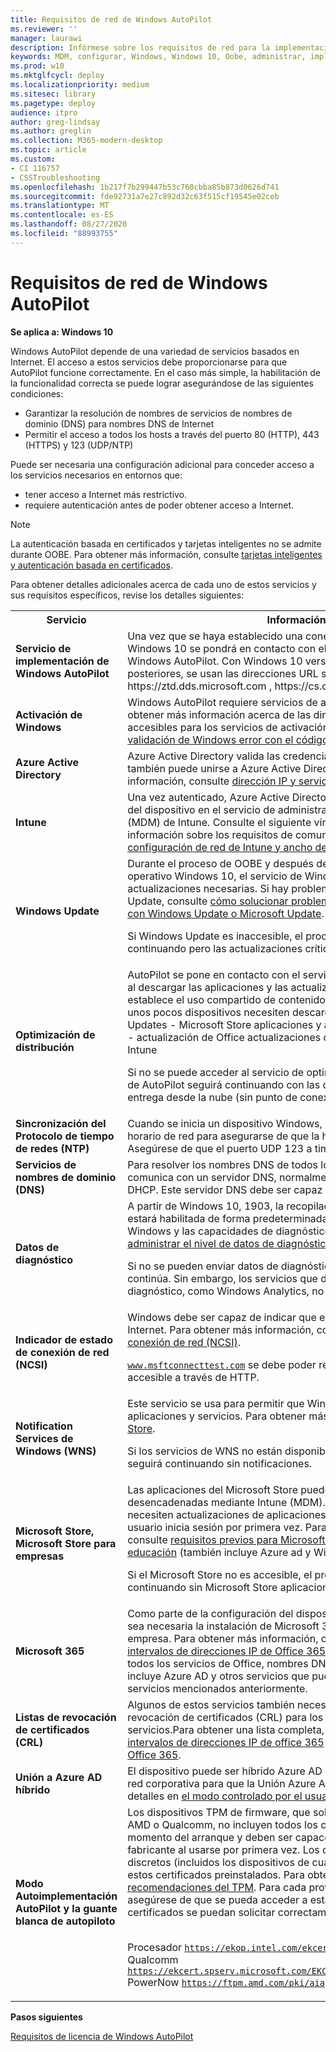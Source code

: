 ```yaml
---
title: Requisitos de red de Windows AutoPilot
ms.reviewer: ''
manager: laurawi
description: Infórmese sobre los requisitos de red para la implementación de Windows AutoPilot.
keywords: MDM, configurar, Windows, Windows 10, Oobe, administrar, implementar, AutoPilot, ZTD, cero-Touch, Partner, msfb, Intune
ms.prod: w10
ms.mktglfcycl: deploy
ms.localizationpriority: medium
ms.sitesec: library
ms.pagetype: deploy
audience: itpro
author: greg-lindsay
ms.author: greglin
ms.collection: M365-modern-desktop
ms.topic: article
ms.custom:
- CI 116757
- CSSTroubleshooting
ms.openlocfilehash: 1b217f7b299447b53c760cbba85b873d0626d741
ms.sourcegitcommit: fde92731a7e27c892d32c63f515cf19545e02ceb
ms.translationtype: MT
ms.contentlocale: es-ES
ms.lasthandoff: 08/27/2020
ms.locfileid: "88993755"
---
```

# <a name="windows-autopilot-networking-requirements"></a>Requisitos de red de Windows AutoPilot

**Se aplica a: Windows 10**

Windows AutoPilot depende de una variedad de servicios basados en Internet. El acceso a estos servicios debe proporcionarse para que AutoPilot funcione correctamente. En el caso más simple, la habilitación de la funcionalidad correcta se puede lograr asegurándose de las siguientes condiciones:

- Garantizar la resolución de nombres de servicios de nombres de dominio (DNS) para nombres DNS de Internet
- Permitir el acceso a todos los hosts a través del puerto 80 (HTTP), 443 (HTTPS) y 123 (UDP/NTP)

Puede ser necesaria una configuración adicional para conceder acceso a los servicios necesarios en entornos que:
- tener acceso a Internet más restrictivo.
- requiere autenticación antes de poder obtener acceso a Internet. 

> [!NOTE]
> La autenticación basada en certificados y tarjetas inteligentes no se admite durante OOBE. Para obtener más información, consulte [tarjetas inteligentes y autenticación basada en certificados](/azure/active-directory/devices/azureadjoin-plan#smartcards-and-certificate-based-authentication).

Para obtener detalles adicionales acerca de cada uno de estos servicios y sus requisitos específicos, revise los detalles siguientes:

<table><th>Servicio<th>Información de
<tr><td><b>Servicio de implementación de Windows AutoPilot<b><td>Una vez que se haya establecido una conexión de red, cada dispositivo de Windows 10 se pondrá en contacto con el servicio de implementación de Windows AutoPilot. Con Windows 10 versión 1903 y versiones posteriores, se usan las direcciones URL siguientes: https://ztd.dds.microsoft.com , https://cs.dds.microsoft.com . <br>

<tr><td><b>Activación de Windows<b><td>Windows AutoPilot requiere servicios de activación de Windows. Para obtener más información acerca de las direcciones URL que deben ser accesibles para los servicios de activación, consulte <a href="https://support.microsoft.com/help/921471/windows-activation-or-validation-fails-with-error-code-0x8004fe33">activación o validación de Windows error con el código de error 0x8004FE33</a>.<br>

<tr><td><b>Azure Active Directory<b><td>Azure Active Directory valida las credenciales de usuario y el dispositivo también puede unirse a Azure Active Directory. Para obtener más información, consulte <a href="https://docs.microsoft.com/office365/enterprise/office-365-ip-web-service">dirección IP y servicio Web de URL 365 de Office</a>.
<tr><td><b>Intune<b><td>Una vez autenticado, Azure Active Directory desencadenará la inscripción del dispositivo en el servicio de administración de dispositivos móviles (MDM) de Intune. Consulte el siguiente vínculo para obtener más información sobre los requisitos de comunicación de red: <a href="https://docs.microsoft.com/intune/network-bandwidth-use#network-communication-requirements">requisitos de configuración de red de Intune y ancho de banda</a>.
<tr><td><b>Windows Update<b><td>Durante el proceso de OOBE y después de la configuración del sistema operativo Windows 10, el servicio de Windows Update recupera las actualizaciones necesarias. Si hay problemas para conectarse a Windows Update, consulte <a href="https://support.microsoft.com/help/818018/how-to-solve-connection-problems-concerning-windows-update-or-microsof">cómo solucionar problemas de conexión relacionados con Windows Update o Microsoft Update</a>.<br>

Si Windows Update es inaccesible, el proceso de AutoPilot seguirá continuando pero las actualizaciones críticas no estarán disponibles.

<tr><td><b>Optimización de distribución<b><td>AutoPilot se pone en contacto con el servicio de <a href="/windows/deployment/update/waas-delivery-optimization">optimización de entrega</a> al descargar las aplicaciones y las actualizaciones. Este contacto establece el uso compartido de contenido punto a punto para que solo unos pocos dispositivos necesiten descargarlo desde Internet.
- Windows Updates - Microsoft Store aplicaciones y actualizaciones de aplicaciones - actualización de Office actualizaciones de - aplicaciones de Win32 de Intune<br>

Si no se puede acceder al servicio de optimización de entrega, el proceso de AutoPilot seguirá continuando con las descargas de optimización de entrega desde la nube (sin punto de conexión).

<tr><td><b>Sincronización del Protocolo de tiempo de redes (NTP)<b><td>Cuando se inicia un dispositivo Windows, se comunica con un servidor horario de red para asegurarse de que la hora del dispositivo sea correcta. Asegúrese de que el puerto UDP 123 a time.windows.com sea accesible.
<tr><td><b>Servicios de nombres de dominio (DNS)<b><td>Para resolver los nombres DNS de todos los servicios, el dispositivo se comunica con un servidor DNS, normalmente proporcionado a través de DHCP. Este servidor DNS debe ser capaz de resolver nombres de Internet.
<tr><td><b>Datos de diagnóstico<b><td>A partir de Windows 10, 1903, la recopilación de datos de diagnóstico estará habilitada de forma predeterminada. Para deshabilitar el análisis de Windows y las capacidades de diagnóstico relacionadas, consulte <a href="https://docs.microsoft.com/windows/privacy/configure-windows-diagnostic-data-in-your-organization#manage-enterprise-diagnostic-data-level">administrar el nivel de datos de diagnóstico empresarial</a>.<br>

Si no se pueden enviar datos de diagnóstico, el proceso de AutoPilot continúa. Sin embargo, los servicios que dependen de datos de diagnóstico, como Windows Analytics, no funcionarán.
<tr><td><b>Indicador de estado de conexión de red (NCSI)<b><td>Windows debe ser capaz de indicar que el dispositivo puede acceder a Internet. Para obtener más información, consulte <a href="https://docs.microsoft.com/windows/privacy/manage-connections-from-windows-operating-system-components-to-microsoft-services#14-network-connection-status-indicator">indicador de estado de conexión de red (NCSI)</a>.

<code>www.msftconnecttest.com</code> se debe poder resolver a través de DNS y estar accesible a través de HTTP.
<tr><td><b>Notification Services de Windows (WNS)<b><td>Este servicio se usa para permitir que Windows reciba notificaciones de aplicaciones y servicios. Para obtener más información, vea <a href="https://docs.microsoft.com/windows/privacy/manage-connections-from-windows-operating-system-components-to-microsoft-services#26-microsoft-store">Microsoft Store</a>.<br>

Si los servicios de WNS no están disponibles, el proceso de AutoPilot seguirá continuando sin notificaciones.
<tr><td><b>Microsoft Store, Microsoft Store para empresas<b><td>Las aplicaciones del Microsoft Store pueden insertarse en el dispositivo, desencadenadas mediante Intune (MDM).También es posible que se necesiten actualizaciones de aplicaciones y otras aplicaciones cuando el usuario inicia sesión por primera vez. Para obtener más información, consulte <a href="/microsoft-store/prerequisites-microsoft-store-for-business">requisitos previos para Microsoft Store para empresas y educación</a> (también incluye Azure ad y Windows Notification Services).<br>

Si el Microsoft Store no es accesible, el proceso de AutoPilot seguirá continuando sin Microsoft Store aplicaciones.

<tr><td><b>Microsoft 365<b><td>Como parte de la configuración del dispositivo de Intune, es posible que sea necesaria la instalación de Microsoft 365 aplicaciones para la empresa. Para obtener más información, consulte <a href="https://support.office.com/article/Office-365-URLs-and-IP-address-ranges-8548a211-3fe7-47cb-abb1-355ea5aa88a2">direcciones URL e intervalos de direcciones IP de Office 365</a>. En este artículo se incluyen todos los servicios de Office, nombres DNS y direcciones IP. También incluye Azure AD y otros servicios que pueden superponerse con los servicios mencionados anteriormente.
<tr><td><b>Listas de revocación de certificados (CRL)<b><td>Algunos de estos servicios también necesitarán comprobar las listas de revocación de certificados (CRL) para los certificados que se usan en los servicios.Para obtener una lista completa, consulte <a href="https://support.office.com/article/Office-365-URLs-and-IP-address-ranges-8548a211-3fe7-47cb-abb1-355ea5aa88a2#bkmk_crl">direcciones URL e intervalos de direcciones IP de office 365</a> y <a href="https://aka.ms/o365chains">cadenas de certificados de Office 365</a>.
<tr><td><b>Unión a Azure AD híbrido<b><td>El dispositivo puede ser híbrido Azure AD Unido. El equipo debe estar en la red corporativa para que la Unión Azure AD híbrida funcione. Ver los detalles en <a href="user-driven.md#user-driven-mode-for-hybrid-azure-active-directory-join">el modo controlado por el usuario de Windows AutoPilot</a>
<tr><td><b>Modo Autoimplementación AutoPilot y la guante blanca de autopiloto<b><td>Los dispositivos TPM de firmware, que solo son proporcionados por Intel, AMD o Qualcomm, no incluyen todos los certificados necesarios en el momento del arranque y deben ser capaces de recuperarlos del fabricante al usarse por primera vez. Los dispositivos con chips de TPM discretos (incluidos los dispositivos de cualquier otro fabricante) incluyen estos certificados preinstalados. Para obtener más información, vea <a href="https://docs.microsoft.com/windows/security/information-protection/tpm/tpm-recommendations">recomendaciones del TPM</a>. Para cada proveedor de TPM de firmware, asegúrese de que se pueda acceder a estas direcciones URL para que los certificados se puedan solicitar correctamente:

 <br>Procesador <code>https://ekop.intel.com/ekcertservice</code>
 <br>Qualcomm <code>https://ekcert.spserv.microsoft.com/EKCertificate/GetEKCertificate/v1</code>
 <br>PowerNow <code>https://ftpm.amd.com/pki/aia</code>

</table>

**Pasos siguientes**

[Requisitos de licencia de Windows AutoPilot](licensing-requirements.md)